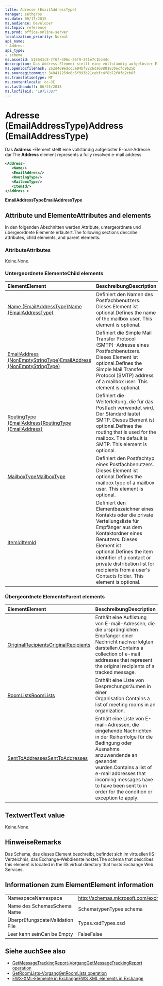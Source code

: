 ```yaml
---
title: Adresse (EmailAddressType)
manager: sethgros
ms.date: 09/17/2015
ms.audience: Developer
ms.topic: reference
ms.prod: office-online-server
localization_priority: Normal
api_name:
- Address
api_type:
- schema
ms.assetid: 518641c8-7f6f-496c-86f9-341e7c1bb44c
description: Das Address-Element stellt eine vollständig aufgelöster E-mail-Adresse dar.
ms.openlocfilehash: 2a2d409edcc3a04bf82c6da0080183becfc9b25b
ms.sourcegitcommit: 34041125dc8c5f993b21cebfc4f8b72f0fd2cb6f
ms.translationtype: MT
ms.contentlocale: de-DE
ms.lasthandoff: 06/25/2018
ms.locfileid: "19757307"
---
```

# <a name="address-emailaddresstype"></a><span data-ttu-id="8c62c-103">Adresse (EmailAddressType)</span><span class="sxs-lookup"><span data-stu-id="8c62c-103">Address (EmailAddressType)</span></span>

<span data-ttu-id="8c62c-104">Das **Address** -Element stellt eine vollständig aufgelöster E-mail-Adresse dar.</span><span class="sxs-lookup"><span data-stu-id="8c62c-104">The **Address** element represents a fully resolved e-mail address.</span></span> 
  
```XML
<Address>
   <Name/>
   <EmailAddress/>
   <RoutingType/>
   <MailboxType/>
   <ItemId/>
</Address >
```

 <span data-ttu-id="8c62c-105">**EmailAddressType**</span><span class="sxs-lookup"><span data-stu-id="8c62c-105">**EmailAddressType**</span></span>
## <a name="attributes-and-elements"></a><span data-ttu-id="8c62c-106">Attribute und Elemente</span><span class="sxs-lookup"><span data-stu-id="8c62c-106">Attributes and elements</span></span>

<span data-ttu-id="8c62c-107">In den folgenden Abschnitten werden Attribute, untergeordnete und übergeordnete Elemente erläutert.</span><span class="sxs-lookup"><span data-stu-id="8c62c-107">The following sections describe attributes, child elements, and parent elements.</span></span>
  
### <a name="attributes"></a><span data-ttu-id="8c62c-108">Attribute</span><span class="sxs-lookup"><span data-stu-id="8c62c-108">Attributes</span></span>

<span data-ttu-id="8c62c-109">Keine.</span><span class="sxs-lookup"><span data-stu-id="8c62c-109">None.</span></span>
  
### <a name="child-elements"></a><span data-ttu-id="8c62c-110">Untergeordnete Elemente</span><span class="sxs-lookup"><span data-stu-id="8c62c-110">Child elements</span></span>

|<span data-ttu-id="8c62c-111">**Element**</span><span class="sxs-lookup"><span data-stu-id="8c62c-111">**Element**</span></span>|<span data-ttu-id="8c62c-112">**Beschreibung**</span><span class="sxs-lookup"><span data-stu-id="8c62c-112">**Description**</span></span>|
|:-----|:-----|
|[<span data-ttu-id="8c62c-113">Name (EmailAddressType)</span><span class="sxs-lookup"><span data-stu-id="8c62c-113">Name (EmailAddressType)</span></span>](name-emailaddresstype.md) <br/> |<span data-ttu-id="8c62c-p101">Definiert den Namen des Postfachbenutzers. Dieses Element ist optional.</span><span class="sxs-lookup"><span data-stu-id="8c62c-p101">Defines the name of the mailbox user. This element is optional.</span></span>  <br/> |
|[<span data-ttu-id="8c62c-116">EmailAddress (NonEmptyStringType)</span><span class="sxs-lookup"><span data-stu-id="8c62c-116">EmailAddress (NonEmptyStringType)</span></span>](emailaddress-nonemptystringtype.md) <br/> |<span data-ttu-id="8c62c-p102">Definiert die Simple Mail Transfer Protocol (SMTP)-Adresse eines Postfachbenutzers. Dieses Element ist optional.</span><span class="sxs-lookup"><span data-stu-id="8c62c-p102">Defines the Simple Mail Transfer Protocol (SMTP) address of a mailbox user. This element is optional.</span></span>  <br/> |
|[<span data-ttu-id="8c62c-119">RoutingType (EmailAddress)</span><span class="sxs-lookup"><span data-stu-id="8c62c-119">RoutingType (EmailAddress)</span></span>](routingtype-emailaddress.md) <br/> |<span data-ttu-id="8c62c-p103">Definiert die Weiterleitung, die für das Postfach verwendet wird. Der Standard lautet SMTP. Dieses Element ist optional.</span><span class="sxs-lookup"><span data-stu-id="8c62c-p103">Defines the routing that is used for the mailbox. The default is SMTP. This element is optional.</span></span>  <br/> |
|[<span data-ttu-id="8c62c-123">MailboxType</span><span class="sxs-lookup"><span data-stu-id="8c62c-123">MailboxType</span></span>](mailboxtype.md) <br/> |<span data-ttu-id="8c62c-p104">Definiert den Postfachtyp eines Postfachbenutzers. Dieses Element ist optional.</span><span class="sxs-lookup"><span data-stu-id="8c62c-p104">Defines the mailbox type of a mailbox user. This element is optional.</span></span>  <br/> |
|[<span data-ttu-id="8c62c-126">ItemId</span><span class="sxs-lookup"><span data-stu-id="8c62c-126">ItemId</span></span>](itemid.md) <br/> |<span data-ttu-id="8c62c-p105">Definiert den Elementbezeichner eines Kontakts oder die private Verteilungsliste für Empfänger aus dem Kontaktordner eines Benutzers. Dieses Element ist optional.</span><span class="sxs-lookup"><span data-stu-id="8c62c-p105">Defines the item identifier of a contact or private distribution list for recipients from a user's Contacts folder. This element is optional.</span></span>  <br/> |
   
### <a name="parent-elements"></a><span data-ttu-id="8c62c-129">Übergeordnete Elemente</span><span class="sxs-lookup"><span data-stu-id="8c62c-129">Parent elements</span></span>

|<span data-ttu-id="8c62c-130">**Element**</span><span class="sxs-lookup"><span data-stu-id="8c62c-130">**Element**</span></span>|<span data-ttu-id="8c62c-131">**Beschreibung**</span><span class="sxs-lookup"><span data-stu-id="8c62c-131">**Description**</span></span>|
|:-----|:-----|
|[<span data-ttu-id="8c62c-132">OriginalRecipients</span><span class="sxs-lookup"><span data-stu-id="8c62c-132">OriginalRecipients</span></span>](originalrecipients.md) <br/> |<span data-ttu-id="8c62c-133">Enthält eine Auflistung von E-mail-Adressen, die die ursprünglichen Empfänger einer Nachricht nachverfolgten darstellen.</span><span class="sxs-lookup"><span data-stu-id="8c62c-133">Contains a collection of e-mail addresses that represent the original recipients of a tracked message.</span></span>  <br/> |
|[<span data-ttu-id="8c62c-134">RoomLists</span><span class="sxs-lookup"><span data-stu-id="8c62c-134">RoomLists</span></span>](roomlists.md) <br/> |<span data-ttu-id="8c62c-135">Enthält eine Liste von Besprechungsräumen in einer Organisation.</span><span class="sxs-lookup"><span data-stu-id="8c62c-135">Contains a list of meeting rooms in an organization.</span></span>  <br/> |
|[<span data-ttu-id="8c62c-136">SentToAddresses</span><span class="sxs-lookup"><span data-stu-id="8c62c-136">SentToAddresses</span></span>](senttoaddresses.md) <br/> |<span data-ttu-id="8c62c-137">Enthält eine Liste von E-mail-Adressen, die eingehende Nachrichten in der Reihenfolge für die Bedingung oder Ausnahme anzuwendende an gesendet wurden.</span><span class="sxs-lookup"><span data-stu-id="8c62c-137">Contains a list of e-mail addresses that incoming messages have to have been sent to in order for the condition or exception to apply.</span></span>  <br/> |
   
## <a name="text-value"></a><span data-ttu-id="8c62c-138">Textwert</span><span class="sxs-lookup"><span data-stu-id="8c62c-138">Text value</span></span>

<span data-ttu-id="8c62c-139">Keine.</span><span class="sxs-lookup"><span data-stu-id="8c62c-139">None.</span></span>
  
## <a name="remarks"></a><span data-ttu-id="8c62c-140">Hinweise</span><span class="sxs-lookup"><span data-stu-id="8c62c-140">Remarks</span></span>

<span data-ttu-id="8c62c-141">Das Schema, das dieses Element beschreibt, befindet sich im virtuellen IIS-Verzeichnis, das Exchange-Webdienste hostet.</span><span class="sxs-lookup"><span data-stu-id="8c62c-141">The schema that describes this element is located in the IIS virtual directory that hosts Exchange Web Services.</span></span>
  
## <a name="element-information"></a><span data-ttu-id="8c62c-142">Informationen zum Element</span><span class="sxs-lookup"><span data-stu-id="8c62c-142">Element information</span></span>

|||
|:-----|:-----|
|<span data-ttu-id="8c62c-143">Namespace</span><span class="sxs-lookup"><span data-stu-id="8c62c-143">Namespace</span></span>  <br/> |http://schemas.microsoft.com/exchange/services/2006/types  <br/> |
|<span data-ttu-id="8c62c-144">Name des Schemas</span><span class="sxs-lookup"><span data-stu-id="8c62c-144">Schema Name</span></span>  <br/> |<span data-ttu-id="8c62c-145">Schematypen</span><span class="sxs-lookup"><span data-stu-id="8c62c-145">Types schema</span></span>  <br/> |
|<span data-ttu-id="8c62c-146">Überprüfungsdatei</span><span class="sxs-lookup"><span data-stu-id="8c62c-146">Validation File</span></span>  <br/> |<span data-ttu-id="8c62c-147">Types.xsd</span><span class="sxs-lookup"><span data-stu-id="8c62c-147">Types.xsd</span></span>  <br/> |
|<span data-ttu-id="8c62c-148">Leer kann sein</span><span class="sxs-lookup"><span data-stu-id="8c62c-148">Can be Empty</span></span>  <br/> |<span data-ttu-id="8c62c-149">False</span><span class="sxs-lookup"><span data-stu-id="8c62c-149">False</span></span>  <br/> |
   
## <a name="see-also"></a><span data-ttu-id="8c62c-150">Siehe auch</span><span class="sxs-lookup"><span data-stu-id="8c62c-150">See also</span></span>

- [<span data-ttu-id="8c62c-151">GetMessageTrackingReport-Vorgang</span><span class="sxs-lookup"><span data-stu-id="8c62c-151">GetMessageTrackingReport operation</span></span>](getmessagetrackingreport-operation.md) 
- [<span data-ttu-id="8c62c-152">GetRoomLists-Vorgang</span><span class="sxs-lookup"><span data-stu-id="8c62c-152">GetRoomLists operation</span></span>](getroomlists-operation.md)
- [<span data-ttu-id="8c62c-153">EWS-XML-Elemente in Exchange</span><span class="sxs-lookup"><span data-stu-id="8c62c-153">EWS XML elements in Exchange</span></span>](ews-xml-elements-in-exchange.md)


